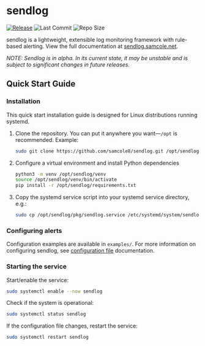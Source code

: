 # sendlog

[![Release](https://img.shields.io/github/v/release/samcole8/sendlog)](https://github.com/samcole8/sendlog/releases/latest)
![Last Commit](https://img.shields.io/github/last-commit/samcole8/sendlog)
![Repo Size](https://img.shields.io/github/repo-size/samcole8/sendlog)

sendlog is a lightweight, extensible log monitoring framework with rule-based alerting. View the full documentation at [sendlog.samcole.net](https://sendlog.samcole.net/).

*NOTE: Sendlog is in alpha. In its current state, it may be unstable and is subject to significant changes in future releases.*

## Quick Start Guide

### Installation

This quick start installation guide is designed for Linux distributions running systemd.

1. Clone the repository. You can put it anywhere you want—`/opt` is recommended. Example:
   
   ```sh
   sudo git clone https://github.com/samcole8/sendlog.git /opt/sendlog
   ```

2. Configure a virtual environment and install Python dependencies

   ```sh
   python3 -m venv /opt/sendlog/venv
   source /opt/sendlog/venv/bin/activate
   pip install -r /opt/sendlog/requirements.txt
   ```

3. Copy the systemd service script into your systemd service directory, e.g.:
   ```sh
   sudo cp /opt/sendlog/pkg/sendlog.service /etc/systemd/system/sendlog.service
   ```

### Configuring alerts

Configuration examples are available in `examples/`. For more information on configuring sendlog, see [configuration file](https://sendlog.samcole.net/configuration-file) documentation.

### Starting the service

Start/enable the service:

```sh
sudo systemctl enable --now sendlog
```

Check if the system is operational:

```sh
sudo systemctl status sendlog
```

If the configuration file changes, restart the service:

```sh
sudo systemctl restart sendlog
```